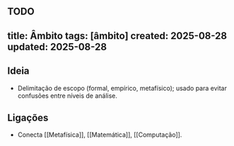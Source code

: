 TODO
---
title: Âmbito
tags: [âmbito]
created: 2025-08-28
updated: 2025-08-28
---

## Ideia
- Delimitação de escopo (formal, empírico, metafísico); usado para evitar confusões entre níveis de análise.

## Ligações
- Conecta [[Metafísica]], [[Matemática]], [[Computação]].
